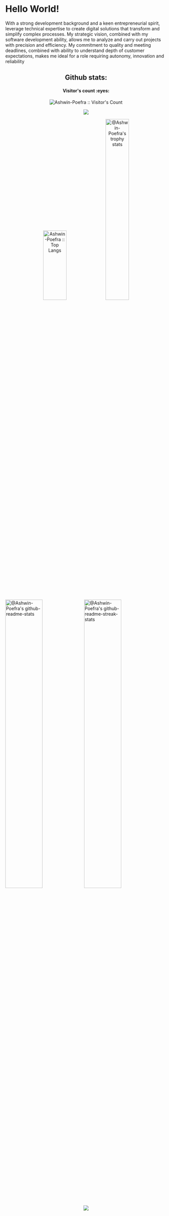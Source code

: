 # Hello World!
 
<div>
<p>With a strong development background and a keen entrepreneurial spirit, leverage technical expertise to create digital solutions that transform and simplify complex processes. My strategic vision, combined with my software development ability, allows me to analyze and carry out projects with precision and efficiency. My commitment to quality and meeting deadlines, combined with ability to understand depth of customer expectations, makes me ideal for a role requiring autonomy, innovation and reliability</p>
</div>

<h2 style="text-align: center">Github stats: </h2>
<h4 align="center">Visitor's count :eyes:</h4>
<p align="center"><img src="https://profile-counter.glitch.me/{Ashwin-Poefra}/count.svg" alt="Ashwin-Poefra :: Visitor's Count" /></p>

<p align='center'>
<img src='https://github-widgetbox.vercel.app/api/profile?username=Ashwin-Poefra&data=followers,repositories,stars,commits' />
</p>
 
<p align="center">
<img src="https://github-readme-stats.vercel.app/api/top-langs/?username=Ashwin-Poefra&langs_count=10&theme=merko&layout=compact" width="38%" height="216px" alt="Ashwin-Poefra :: Top Langs" />
<a href="https://github.com/Ashwin-Poefra?tab=achievements"><img src="https://github-profile-trophy.vercel.app/?username=Ashwin-Poefra&theme=gitdimmed&no-frame=true&column=3&row=2"  width="38%" alt="@Ashwin-Poefra's trophy stats"/></a>
</p>

<p align="center">

<a href="https://github.com/Ashwin-Poefra?tab=repositories"><img src="https://github-readme-stats-one-bice.vercel.app/api?username=Ashwin-Poefra&theme=merko&show_icons=true&count_private=true&hide_border=true&role=OWNER,ORGANIZATION_MEMBER,COLLABORATOR"  width="48%" alt="@Ashwin-Poefra's github-readme-stats"/></a>
<a href="https://github.com/Ashwin-Poefra?tab=stars"><img src="https://github-readme-streak-stats.herokuapp.com?user=Ashwin-Poefra&theme=merko&hide_border=true&date_format=M%20j%5B%2C%20Y%5D"  width="48%" alt="@Ashwin-Poefra's github-readme-streak-stats"/></a>

</p>

<!-- <h2>Contact :postbox:</h2>
<div>
  <a href = "mailto:devpanda168943@gmail.com"><img src="https://img.shields.io/badge/Gmail-D14836?style=for-the-badge&logo=gmail&logoColor=white" target="_blank"></a>
</div> -->

<p align="center">
  <img src="https://capsule-render.vercel.app/api?type=waving&color=gradient&height=65&section=footer"/>
</p>

